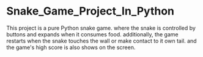 # Snake_Game_Project_In_Python
This project is a pure Python snake game. where the snake is controlled by buttons and expands when it consumes food. additionally, the game restarts when the snake touches the wall or make contact to it own tail. and the game's high score is also shows on the screen.
